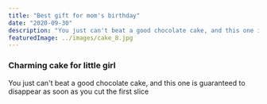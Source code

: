 ```yaml
---
title: "Best gift for mom's birthday"
date: "2020-09-30"
description: "You just can't beat a good chocolate cake, and this one is guaranteed to disappear as soon as you cut the first slice"
featuredImage: ../images/cake_8.jpg
---
```


### Charming cake for little girl

You just can't beat a good chocolate cake, and this one is guaranteed to disappear as soon as you cut the first slice
